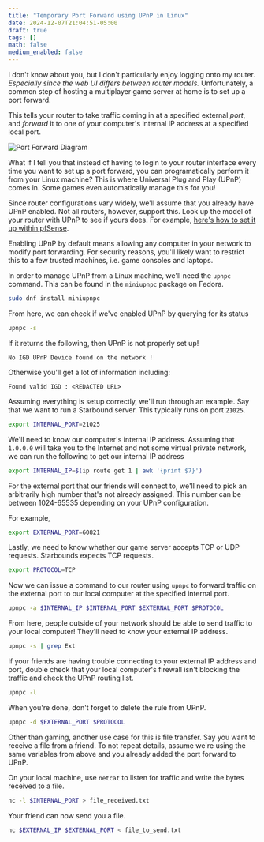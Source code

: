 ```yaml
---
title: "Temporary Port Forward using UPnP in Linux"
date: 2024-12-07T21:04:51-05:00
draft: true
tags: []
math: false
medium_enabled: false
---
```


I don't know about you, but I don't particularly enjoy logging onto my router. *Especially since the web UI differs between router models.* Unfortunately, a common step of hosting a multiplayer game server at home is to set up a port forward.

This tells your router to take traffic coming in at a specified external *port*, and *forward* it to one of your computer's internal IP address at a specified local port.

![Port Forward Diagram](/files/images/blog/PortForward.svg)

What if I tell you that instead of having to login to your router interface every time you want to set up a port forward, you can programatically perform it from your Linux machine? This is where Universal Plug and Play (UPnP) comes in. Some games even automatically manage this for you!

Since router configurations vary widely, we'll assume that you already have UPnP enabled. Not all routers, however, support this. Look up the model of your router with UPnP to see if yours does. For example, [here's how to set it up within pfSense](https://docs.netgate.com/pfsense/en/latest/services/upnp.html). 

Enabling UPnP by default means allowing any computer in your network to modify port forwarding. For security reasons, you'll likely want to restrict this to a few trusted machines, i.e. game consoles and laptops.

In order to manage UPnP from a Linux machine, we'll need the `upnpc` command. This can be found in the `miniupnpc` package on Fedora.

```bash
sudo dnf install miniupnpc
```

From here, we can check if we've enabled UPnP by querying for its status

```bash
upnpc -s
```

If it returns the following, then UPnP is not properly set up!

```
No IGD UPnP Device found on the network !
```

Otherwise you'll get a lot of information including:

```
Found valid IGD : <REDACTED URL>
```

Assuming everything is setup correctly, we'll run through an example. Say that we want to run a Starbound server. This typically runs on port `21025`.

```bash
export INTERNAL_PORT=21025
```

We'll need to know our computer's internal IP address. Assuming that `1.0.0.0` will take you to the Internet and not some virtual private network, we can run the following to get our internal IP address

```bash
export INTERNAL_IP=$(ip route get 1 | awk '{print $7}')
```

For the external port that our friends will connect to, we'll need to pick an arbitrarily high number that's not already assigned. This number can be between 1024-65535 depending on your UPnP configuration.

For example,

```bash
export EXTERNAL_PORT=60821
```

Lastly, we need to know whether our game server accepts TCP or UDP requests.  Starbounds expects TCP requests.

```bash
export PROTOCOL=TCP
```

Now we can issue a command to our router using `upnpc` to forward traffic on the external port to our local computer at the specified internal port.

```bash
upnpc -a $INTERNAL_IP $INTERNAL_PORT $EXTERNAL_PORT $PROTOCOL
```

From here, people outside of your network should be able to send traffic to your local computer! They'll need to know your external IP address.

```bash
upnpc -s | grep Ext
```

If your friends are having trouble connecting to your external IP address and port, double check that your local computer's firewall isn't blocking the traffic and check the UPnP routing list.

```bash
upnpc -l
```

When you're done, don't forget to delete the rule from UPnP.

```bash
upnpc -d $EXTERNAL_PORT $PROTOCOL
```

Other than gaming, another use case for this is file transfer.  Say you want to receive a file from a friend. To not repeat details, assume we're using the same variables from above and you already added the port forward to UPnP.

On your local machine, use `netcat` to listen for traffic and write the bytes received to a file.

```bash
nc -l $INTERNAL_PORT > file_received.txt
```

Your friend can now send you a file.

```bash
nc $EXTERNAL_IP $EXTERNAL_PORT < file_to_send.txt
```


